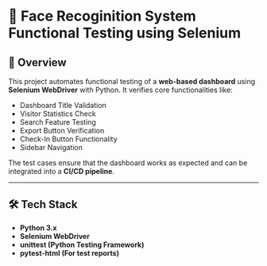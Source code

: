 # 🚀 Face Recoginition System Functional Testing using Selenium

## 📌 Overview
This project automates functional testing of a **web-based dashboard** using **Selenium WebDriver** with Python. It verifies core functionalities like:
- Dashboard Title Validation
- Visitor Statistics Check
- Search Feature Testing
- Export Button Verification
- Check-In Button Functionality
- Sidebar Navigation

The test cases ensure that the dashboard works as expected and can be integrated into a **CI/CD pipeline**.

---

## 🛠️ Tech Stack
- **Python 3.x**
- **Selenium WebDriver**
- **unittest (Python Testing Framework)**
- **pytest-html (For test reports)**
